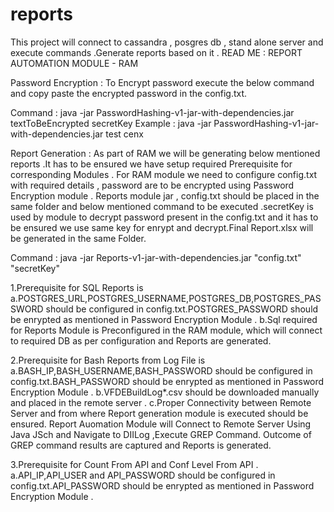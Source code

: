 # reports
This project will connect to cassandra , posgres db , stand alone server and execute commands .Generate reports based on it .
READ ME :  REPORT AUTOMATION MODULE - RAM

Password Encryption : 
To Encrypt password execute the below command and copy paste the encrypted password in the config.txt.

Command : java -jar PasswordHashing-v1-jar-with-dependencies.jar textToBeEncrypted secretKey
Example : java -jar PasswordHashing-v1-jar-with-dependencies.jar test cenx


Report Generation : 
As part of RAM we will be generating below mentioned reports .It has to be ensured we have setup required Prerequisite for corresponding Modules .
For RAM module we need to configure config.txt with required details , password are to be encrypted using Password Encryption module .
Reports module jar , config.txt should be placed in the same folder and below mentioned command to be executed .secretKey is used by module to 
decrypt password present in the config.txt and it has to be ensured we use same key for enrypt and decrypt.Final Report.xlsx will be generated in the same Folder.


Command : java -jar Reports-v1-jar-with-dependencies.jar "config.txt" "secretKey"

1.Prerequisite for SQL Reports is 
	a.POSTGRES_URL,POSTGRES_USERNAME,POSTGRES_DB,POSTGRES_PASSWORD should be configured in config.txt.POSTGRES_PASSWORD should be enrypted as mentioned in 
	  Password Encryption Module .
	b.Sql required for Reports Module is Preconfigured in the RAM module, which will connect to required DB as per configuration and Reports are generated.


2.Prerequisite for Bash Reports from Log File  is
    a.BASH_IP,BASH_USERNAME,BASH_PASSWORD should be configured in config.txt.BASH_PASSWORD should be enrypted as mentioned in 
	  Password Encryption Module .
	b.VFDEBuildLog*.csv should be downloaded manually and placed in the remote server .
	c.Proper Connectivity between Remote Server and from where Report generation module is executed should be ensured.
Report Auomation Module will Connect  to Remote Server Using Java JSch and Navigate to DIILog ,Execute GREP Command.
Outcome of GREP command results are captured and Reports is generated.


3.Prerequisite for Count From API  and Conf Level From API .
	a.API_IP,API_USER and API_PASSWORD should be configured in config.txt.API_PASSWORD should be enrypted as mentioned in 
	  Password Encryption Module .

